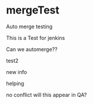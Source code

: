 # mergeTest
Auto merge testing

This is a Test for jenkins

Can we automerge??

test2

new info

helping

no conflict
will this appear in QA?
